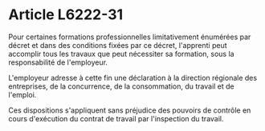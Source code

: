 # Article L6222-31

Pour certaines formations professionnelles limitativement énumérées par décret et dans des conditions fixées par ce décret, l'apprenti peut accomplir tous les travaux que peut nécessiter sa formation, sous la responsabilité de l'employeur. 

L'employeur adresse à cette fin une déclaration à la direction régionale des entreprises, de la concurrence, de la consommation, du travail et de l'emploi.

Ces dispositions s'appliquent sans préjudice des pouvoirs de contrôle en cours d'exécution du contrat de travail par l'inspection du travail.